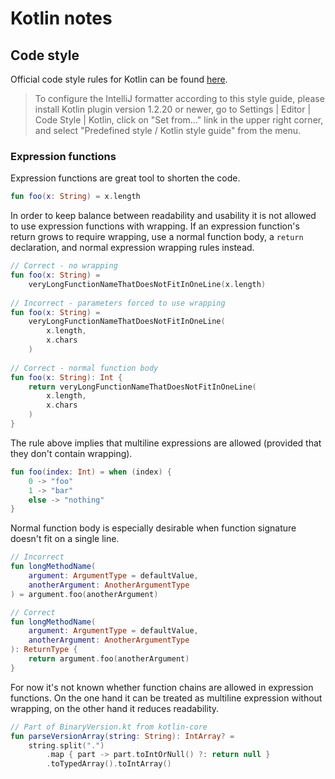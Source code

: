 # Kotlin notes

## Code style

Official code style rules for Kotlin can be found [here](https://kotlinlang.org/docs/reference/coding-conventions.html).

> To configure the IntelliJ formatter according to this style guide, please install Kotlin plugin version 1.2.20 or newer, go
> to Settings | Editor | Code Style | Kotlin, click on "Set from…" link in the upper right corner, and select "Predefined
> style / Kotlin style guide" from the menu.

### Expression functions

Expression functions are great tool to shorten the code. 

```kotlin
fun foo(x: String) = x.length
```

In order to keep balance between readability and usability it is not allowed to use expression functions with wrapping. If an expression function's return grows to require wrapping, use a normal function body, a `return` declaration, and normal expression wrapping rules instead.

```kotlin
// Correct - no wrapping
fun foo(x: String) =
    veryLongFunctionNameThatDoesNotFitInOneLine(x.length)
    
// Incorrect - parameters forced to use wrapping
fun foo(x: String) =
    veryLongFunctionNameThatDoesNotFitInOneLine(
        x.length,
        x.chars
    )
        
// Correct - normal function body
fun foo(x: String): Int {
    return veryLongFunctionNameThatDoesNotFitInOneLine(
        x.length,
        x.chars
    )
}
```

The rule above implies that multiline expressions are allowed (provided that they don't contain wrapping).

```kotlin
fun foo(index: Int) = when (index) {
    0 -> "foo"
    1 -> "bar"
    else -> "nothing"
}
```

Normal function body is especially desirable when function signature doesn't fit on a single line.

```kotlin
// Incorrect
fun longMethodName(
    argument: ArgumentType = defaultValue,
    anotherArgument: AnotherArgumentType
) = argument.foo(anotherArgument)

// Correct
fun longMethodName(
    argument: ArgumentType = defaultValue,
    anotherArgument: AnotherArgumentType
): ReturnType {
    return argument.foo(anotherArgument)
}
```

For now it's not known whether function chains are allowed in expression functions. On the one hand it can be treated as multiline expression without wrapping, on the other hand it reduces readability.

```kotlin
// Part of BinaryVersion.kt from kotlin-core
fun parseVersionArray(string: String): IntArray? =
    string.split(".")
        .map { part -> part.toIntOrNull() ?: return null }
        .toTypedArray().toIntArray()
```
